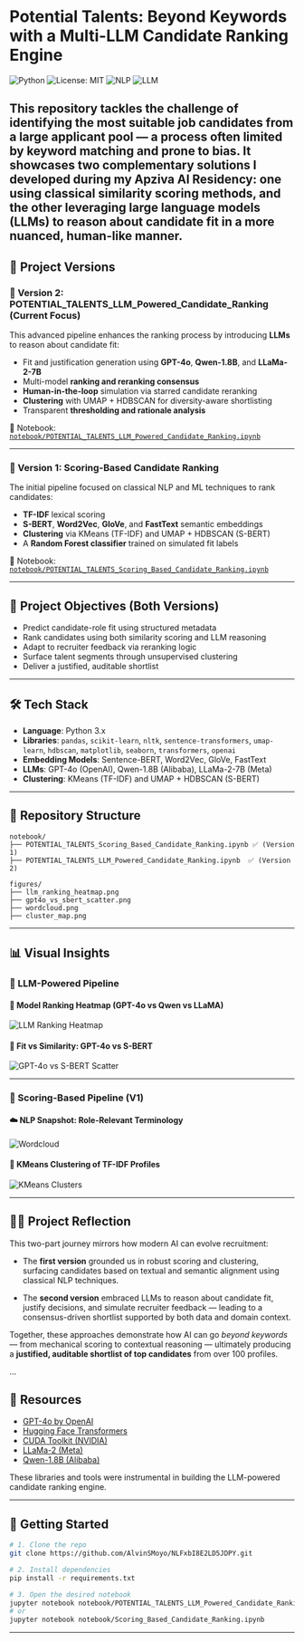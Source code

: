 # Potential Talents: Beyond Keywords with a Multi-LLM Candidate Ranking Engine

![Python](https://img.shields.io/badge/Python-3.8%2B-blue)
![License: MIT](https://img.shields.io/badge/License-MIT-green.svg)
![NLP](https://img.shields.io/badge/NLP-Semantic_Search-orange)
![LLM](https://img.shields.io/badge/LLM-GPT4%2C%20Qwen%2C%20LLaMa-blueviolet)

This repository tackles the challenge of identifying the most suitable job candidates from a large applicant pool — a process often limited by keyword matching and prone to bias. It showcases two complementary solutions I developed during my **Apziva AI Residency:** one using classical similarity scoring methods, and the other leveraging large language models (LLMs) to reason about candidate fit in a more nuanced, human-like manner.
---

## 🧠 Project Versions

### 🔹 Version 2: POTENTIAL_TALENTS_LLM_Powered_Candidate_Ranking (**Current Focus**)

This advanced pipeline enhances the ranking process by introducing **LLMs** to reason about candidate fit:
- Fit and justification generation using **GPT-4o**, **Qwen-1.8B**, and **LLaMa-2-7B**
- Multi-model **ranking and reranking consensus**
- **Human-in-the-loop** simulation via starred candidate reranking
- **Clustering** with UMAP + HDBSCAN for diversity-aware shortlisting
- Transparent **thresholding and rationale analysis**

📝 Notebook: [`notebook/POTENTIAL_TALENTS_LLM_Powered_Candidate_Ranking.ipynb`](notebook/POTENTIAL_TALENTS_LLM_Powered_Candidate_Ranking.ipynb)

---

### 🔹 Version 1: Scoring-Based Candidate Ranking

The initial pipeline focused on classical NLP and ML techniques to rank candidates:
- **TF-IDF** lexical scoring
- **S-BERT**, **Word2Vec**, **GloVe**, and **FastText** semantic embeddings
- **Clustering** via KMeans (TF-IDF) and UMAP + HDBSCAN (S-BERT)
- A **Random Forest classifier** trained on simulated fit labels

📝 Notebook: [`notebook/POTENTIAL_TALENTS_Scoring_Based_Candidate_Ranking.ipynb`](notebook/POTENTIAL_TALENTS_Scoring_Based_Candidate_Ranking.ipynb)

---

## 🚀 Project Objectives (Both Versions)

- Predict candidate-role fit using structured metadata
- Rank candidates using both similarity scoring and LLM reasoning
- Adapt to recruiter feedback via reranking logic
- Surface talent segments through unsupervised clustering
- Deliver a justified, auditable shortlist

---

## 🛠️ Tech Stack

- **Language**: Python 3.x
- **Libraries**: `pandas`, `scikit-learn`, `nltk`, `sentence-transformers`, `umap-learn`, `hdbscan`, `matplotlib`, `seaborn`, `transformers`, `openai`
- **Embedding Models**: Sentence-BERT, Word2Vec, GloVe, FastText
- **LLMs**: GPT-4o (OpenAI), Qwen-1.8B (Alibaba), LLaMa-2-7B (Meta)
- **Clustering**: KMeans (TF-IDF) and UMAP + HDBSCAN (S-BERT)

---

## 📁 Repository Structure

```
notebook/
├── POTENTIAL_TALENTS_Scoring_Based_Candidate_Ranking.ipynb ✅ (Version 1) 
├── POTENTIAL_TALENTS_LLM_Powered_Candidate_Ranking.ipynb  ✅ (Version 2)

figures/
├── llm_ranking_heatmap.png
├── gpt4o_vs_sbert_scatter.png
├── wordcloud.png
├── cluster_map.png
```

---

## 📊 Visual Insights

### 🔹 LLM-Powered Pipeline

#### 🔢 Model Ranking Heatmap (GPT-4o vs Qwen vs LLaMA)
![LLM Ranking Heatmap](figures/llm_ranking_heatmap.png)

#### 🎯 Fit vs Similarity: GPT-4o vs S-BERT
![GPT-4o vs S-BERT Scatter](figures/gpt4o_vs_sbert_scatter.png)

---

### 🔹 Scoring-Based Pipeline (V1)

#### ☁️ NLP Snapshot: Role-Relevant Terminology 
![Wordcloud](figures/wordcloud.png)

#### 🧭 KMeans Clustering of TF-IDF Profiles
![KMeans Clusters](figures/cluster_map.png)

---

## 🧗‍♂️ Project Reflection
This two-part journey mirrors how modern AI can evolve recruitment:

- The **first version** grounded us in robust scoring and clustering, surfacing candidates based on textual and semantic alignment using classical NLP techniques.

- The **second version** embraced LLMs to reason about candidate fit, justify decisions, and simulate recruiter feedback — leading to a consensus-driven shortlist supported by both data and domain context.

Together, these approaches demonstrate how AI can go *beyond keywords* — from mechanical scoring to contextual reasoning — ultimately producing a **justified, auditable shortlist of top candidates** from over 100 profiles.

...

## 🔗 Resources

- [GPT-4o by OpenAI](https://openai.com/index/gpt-4o/)
- [Hugging Face Transformers](https://huggingface.co/docs/transformers/index)
- [CUDA Toolkit (NVIDIA)](https://developer.nvidia.com/cuda-toolkit)
- [LLaMa-2 (Meta)](https://ai.meta.com/llama/)
- [Qwen-1.8B (Alibaba)](https://huggingface.co/Qwen/Qwen-1_8B)

These libraries and tools were instrumental in building the LLM-powered candidate ranking engine.

---

## 🧪 Getting Started

```bash
# 1. Clone the repo
git clone https://github.com/AlvinSMoyo/NLFxbI8E2LD5JDPY.git

# 2. Install dependencies
pip install -r requirements.txt

# 3. Open the desired notebook
jupyter notebook notebook/POTENTIAL_TALENTS_LLM_Powered_Candidate_Ranking.ipynb
# or
jupyter notebook notebook/Scoring_Based_Candidate_Ranking.ipynb
```

---


